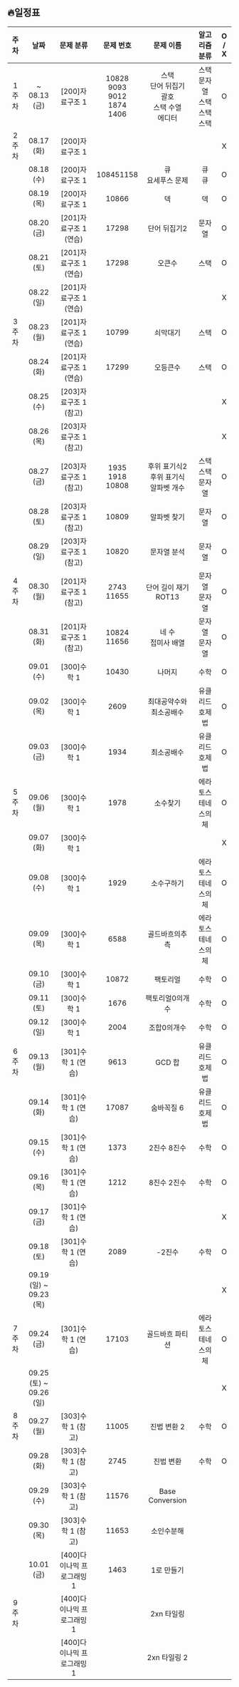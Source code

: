 ## 🔥일정표

|주차|날짜|문제 분류|문제 번호|문제 이름|알고리즘 분류|O / X|
|:---:|:---:|:---:|:---:|:---:|:---:|:---:|
|1주차  |~<br>08.13 (금) |[200]자료구조 1|10828<br>9093<br>9012<br>1874<br>1406|스택<br>단어 뒤집기<br>괄호<br>스택 수열<br>에디터|스택<br>문자열<br>스택<br>스택<br>스택|O|
|2주차  |08.17 (화) |[200]자료구조 1| | | |X|
|       |08.18 (수) |[200]자료구조 1|108451158|큐<br>요세푸스 문제|큐<br>큐|O|
|       |08.19 (목) |[200]자료구조 1|10866|덱|덱|O|
|       |08.20 (금) |[201]자료구조 1 (연습)|17298|단어 뒤집기2|문자열|O|
|       |08.21 (토) |[201]자료구조 1 (연습)|17298|오큰수|스택|O|
|       |08.22 (일) |[201]자료구조 1 (연습)| | | |X|
|3주차   |08.23 (월) |[201]자료구조 1 (연습)|10799|쇠막대기|스택|O|
|       |08.24 (화) |[201]자료구조 1 (연습)|17299|오등큰수|스택|O|
|       |08.25 (수) |[203]자료구조 1 (참고)| | | |X|
|       |08.26 (목) |[203]자료구조 1 (참고)| | | |X|
|       |08.27 (금) |[203]자료구조 1 (참고)|1935<br>1918<br>10808|후위 표기식2<br>후위 표기식<br>알파벳 개수|스택<br>스택<br>문자열|O|
|       |08.28 (토) |[203]자료구조 1 (참고)|10809|알파벳 찾기|문자열|O|
|       |08.29 (일) |[203]자료구조 1 (참고)|10820|문자열 분석|문자열|O|
|4주차   |08.30 (월) |[201]자료구조 1 (참고)|2743<br>11655|단어 길이 재기<br>ROT13|문자열<br>문자열|O|
|       |08.31 (화) |[201]자료구조 1 (참고)|10824<br>11656|네 수<br>접미사 배열|문자열<br>문자열|O|
|       |09.01 (수) |[300]수학 1|10430|나머지|수학|O|
|       |09.02 (목) |[300]수학 1|2609|최대공약수와 최소공배수|유클리드호제법|O|
|       |09.03 (금) |[300]수학 1|1934|최소공배수|유클리드호제법|O|
|5주차   |09.06 (월) |[300]수학 1|1978|소수찾기|에라토스테네스의체|O|
|       |09.07 (화) |[300]수학 1| | | |X|
|       |09.08 (수) |[300]수학 1|1929|소수구하기|에라토스테네스의체|O|
|       |09.09 (목) |[300]수학 1|6588|골드바흐의추측|에라토스테네스의체|O|
|       |09.10 (금) |[300]수학 1|10872|팩토리얼|수학|O|
|       |09.11 (토) |[300]수학 1|1676|팩토리얼0의개수|수학|O|
|       |09.12 (일) |[300]수학 1|2004|조합0의개수|수학|O|
|6주차   |09.13 (월) |[301]수학 1 (연습)|9613|GCD 합|유클리드호제법|O|
|       |09.14 (화) |[301]수학 1 (연습)|17087|숨바꼭질 6|유클리드호제법|O|
|       |09.15 (수) |[301]수학 1 (연습)|1373|2진수 8진수|수학|O|
|       |09.16 (목) |[301]수학 1 (연습)|1212|8진수 2진수|수학|O|
|       |09.17 (금) |[301]수학 1 (연습)| | | |X|
|       |09.18 (토) |[301]수학 1 (연습)|2089|-2진수|수학|O|
|       |09.19 (일) ~ <br>09.23 (목) | | | | |X|
|7주차   |09.24 (금) |[301]수학 1 (연습)|17103|골드바흐 파티션|에라토스테네스의 체|O|
|       |09.25 (토) ~<br>09.26 (일)| | | | |X|
|8주차   |09.27 (월) |[303]수학 1 (참고)|11005|진법 변환 2|수학|O|
|       |09.28 (화) |[303]수학 1 (참고)|2745|진법 변환|수학|O|
|       |09.29 (수) |[303]수학 1 (참고)|11576|Base Conversion| | |
|       |09.30 (목) |[303]수학 1 (참고)|11653|소인수분해| | |
|       |10.01 (금) |[400]다이나믹 프로그래밍 1|1463|1로 만들기| | |
|9주차   | |[400]다이나믹 프로그래밍 1| |2xn 타일링| | |
|       | |[400]다이나믹 프로그래밍 1| |2xn 타일링 2| | |
